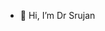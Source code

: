 - 👋 Hi, I’m Dr Srujan

<!---
Dr-Srujan/Dr-Srujan is a ✨ special ✨ repository because its `README.md` (this file) appears on your GitHub profile.
You can click the Preview link to take a look at your changes.
--->
